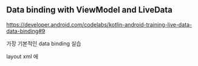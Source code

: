 


## Data binding with ViewModel and LiveData

https://developer.android.com/codelabs/kotlin-android-training-live-data-data-binding#9

가장 기본적인 data binding 실습

layout xml 에 
<!--stackedit_data:
eyJoaXN0b3J5IjpbLTMwODM5NDQ0XX0=
-->